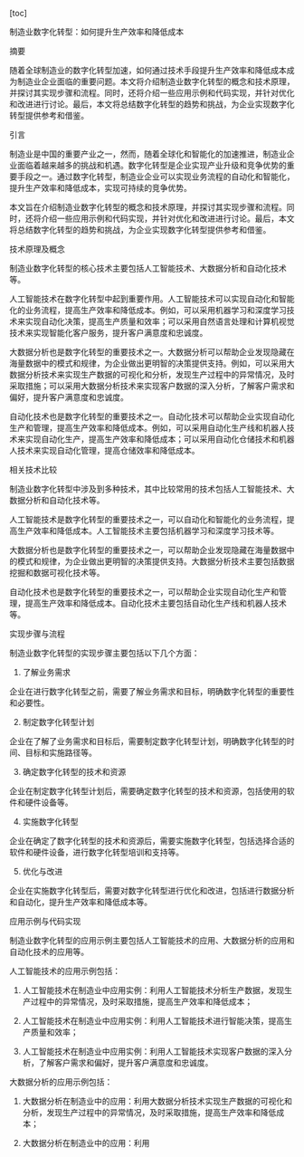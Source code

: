 
[toc]                    
                
                
制造业数字化转型：如何提升生产效率和降低成本

摘要

随着全球制造业的数字化转型加速，如何通过技术手段提升生产效率和降低成本成为制造业企业面临的重要问题。本文将介绍制造业数字化转型的概念和技术原理，并探讨其实现步骤和流程。同时，还将介绍一些应用示例和代码实现，并针对优化和改进进行讨论。最后，本文将总结数字化转型的趋势和挑战，为企业实现数字化转型提供参考和借鉴。

引言

制造业是中国的重要产业之一，然而，随着全球化和智能化的加速推进，制造业企业面临着越来越多的挑战和机遇。数字化转型是企业实现产业升级和竞争优势的重要手段之一。通过数字化转型，制造业企业可以实现业务流程的自动化和智能化，提升生产效率和降低成本，实现可持续的竞争优势。

本文旨在介绍制造业数字化转型的概念和技术原理，并探讨其实现步骤和流程。同时，还将介绍一些应用示例和代码实现，并针对优化和改进进行讨论。最后，本文将总结数字化转型的趋势和挑战，为企业实现数字化转型提供参考和借鉴。

技术原理及概念

制造业数字化转型的核心技术主要包括人工智能技术、大数据分析和自动化技术等。

人工智能技术在数字化转型中起到重要作用。人工智能技术可以实现自动化和智能化的业务流程，提高生产效率和降低成本。例如，可以采用机器学习和深度学习技术来实现自动化决策，提高生产质量和效率；可以采用自然语言处理和计算机视觉技术来实现智能化客户服务，提升客户满意度和忠诚度。

大数据分析也是数字化转型的重要技术之一。大数据分析可以帮助企业发现隐藏在海量数据中的模式和规律，为企业做出更明智的决策提供支持。例如，可以采用大数据分析技术来实现生产数据的可视化和分析，发现生产过程中的异常情况，及时采取措施；可以采用大数据分析技术来实现客户数据的深入分析，了解客户需求和偏好，提升客户满意度和忠诚度。

自动化技术也是数字化转型的重要技术之一。自动化技术可以帮助企业实现自动化生产和管理，提高生产效率和降低成本。例如，可以采用自动化生产线和机器人技术来实现自动化生产，提高生产效率和降低成本；可以采用自动化仓储技术和机器人技术来实现自动化管理，提高仓储效率和降低成本。

相关技术比较

制造业数字化转型中涉及到多种技术，其中比较常用的技术包括人工智能技术、大数据分析和自动化技术等。

人工智能技术是数字化转型的重要技术之一，可以自动化和智能化的业务流程，提高生产效率和降低成本。人工智能技术主要包括机器学习和深度学习技术等。

大数据分析也是数字化转型的重要技术之一，可以帮助企业发现隐藏在海量数据中的模式和规律，为企业做出更明智的决策提供支持。大数据分析技术主要包括数据挖掘和数据可视化技术等。

自动化技术也是数字化转型的重要技术之一，可以帮助企业实现自动化生产和管理，提高生产效率和降低成本。自动化技术主要包括自动化生产线和机器人技术等。

实现步骤与流程

制造业数字化转型的实现步骤主要包括以下几个方面：

1. 了解业务需求

企业在进行数字化转型之前，需要了解业务需求和目标，明确数字化转型的重要性和必要性。

2. 制定数字化转型计划

企业在了解了业务需求和目标后，需要制定数字化转型计划，明确数字化转型的时间、目标和实施路径等。

3. 确定数字化转型的技术和资源

企业在制定数字化转型计划后，需要确定数字化转型的技术和资源，包括使用的软件和硬件设备等。

4. 实施数字化转型

企业在确定了数字化转型的技术和资源后，需要实施数字化转型，包括选择合适的软件和硬件设备，进行数字化转型培训和支持等。

5. 优化与改进

企业在实施数字化转型后，需要对数字化转型进行优化和改进，包括进行数据分析和自动化，提升生产效率和降低成本等。

应用示例与代码实现

制造业数字化转型的应用示例主要包括人工智能技术的应用、大数据分析的应用和自动化技术的应用等。

人工智能技术的应用示例包括：

1. 人工智能技术在制造业中应用实例：利用人工智能技术分析生产数据，发现生产过程中的异常情况，及时采取措施，提高生产效率和降低成本；

2. 人工智能技术在制造业中应用实例：利用人工智能技术进行智能决策，提高生产质量和效率；

3. 人工智能技术在制造业中应用实例：利用人工智能技术实现客户数据的深入分析，了解客户需求和偏好，提升客户满意度和忠诚度。

大数据分析的应用示例包括：

1. 大数据分析在制造业中的应用：利用大数据分析技术实现生产数据的可视化和分析，发现生产过程中的异常情况，及时采取措施，提高生产效率和降低成本；

2. 大数据分析在制造业中的应用：利用

